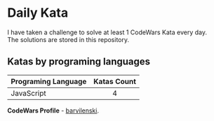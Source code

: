 # Daily Kata

I have taken a challenge to solve at least 1 CodeWars Kata every day.  
The solutions are stored in this repository.

## Katas by programing languages

| Programing Language | Katas Count |
| ------------------- | :---------: |
| JavaScript          |           4 |


**CodeWars Profile** - [barvilenski](https://www.codewars.com/users/vbarv24).
